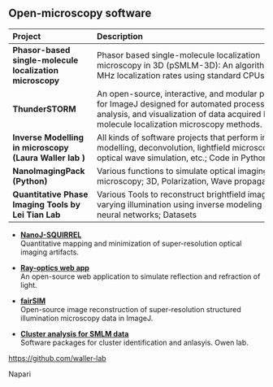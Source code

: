 ## Open-microscopy software

| <div style="width:150px">Project</div>  | <div style="width:400px">Description</div> | <div style="width:150px">Resources</div> |
| :---| :--- | :---
| **Phasor-based single-molecule localization microscopy** | Phasor based single-molecule localization microscopy in 3D (pSMLM-3D): An algorithm for MHz localization rates using standard CPUs | [Martens et al. 2017](https://doi.org/10.1063/1.5005899)|
| **ThunderSTORM** | An open-source, interactive, and modular plug-in for ImageJ designed for automated processing, analysis, and visualization of data acquired by single molecule localization microscopy methods. | [GitHub](http://zitmen.github.io/thunderstorm/)|
| **Inverse Modelling in microscopy (Laura Waller lab )** | All kinds of software projects that perform inverse modelling, deconvolution, lightfield microscopy, optical wave simulation, etc.; Code in Python, Matlab | [GitHub](Wallerlab) |
| **NanoImagingPack (Python)** | Various functions to simulate optical imaging in microscopy; 3D, Polarization, Wave propagation, etc.| [GitLab](https://gitlab.com/bionanoimaging/nanoimagingpack)
| **Quantitative Phase Imaging Tools by Lei Tian Lab** | Various Tools to reconstruct brightfield images under varying illumination using inverse modeling and neural networks; Datasets | [Website](https://sites.bu.edu/tianlab/open-source/), [GitHub](https://github.com/bu-cisl )|



* <a href=""> <strong> NanoJ-SQUIRREL </strong> </a> <br>
Quantitative mapping and minimization of super-resolution optical imaging artifacts.

*	<a href="https://ricktu288.github.io/ray-optics/"> <strong> Ray-optics web app </strong></a> <br>
An open-source web application to simulate reflection and refraction of light.

*	<a href="https://doi.org/10.1038%2Fncomms10980"> <strong> fairSIM </strong> </a> <br>
Open-source image reconstruction of super-resolution structured illumination microscopy data in ImageJ.

*	<a href="https://doi.org/10.1038/nmeth.3612"> <strong> Cluster analysis for SMLM data </strong> </a> <br>
Software packages for cluster identification and anlasyis. Owen lab.


https://github.com/waller-lab


Napari
